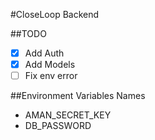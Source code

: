 #CloseLoop Backend

##TODO
- [x] Add Auth
- [x] Add Models
- [ ] Fix env error

##Environment Variables Names
- AMAN_SECRET_KEY
- DB_PASSWORD